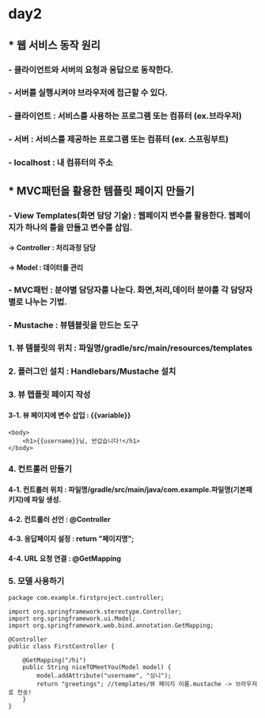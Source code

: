 # day2
## * 웹 서비스 동작 원리
### - 클라이언트와 서버의 요청과 응답으로 동작한다.
### - 서버를 실행시켜야 브라우저에 접근할 수 있다.
### - 클라이언트 : 서비스를 사용하는 프로그램 또는 컴퓨터 (ex.브라우저)
### - 서버 : 서비스를 제공하는 프로그램 또는 컴퓨터 (ex. 스프링부트)
### - localhost : 내 컴퓨터의 주소
## * MVC패턴을 활용한 템플릿 페이지 만들기
### - View Templates(화면 담당 기술) : 웹페이지 변수를 활용한다. 웹페이지가 하나의 틀을 만들고 변수를 삽입.
#### -> Controller : 처리과정 담당
#### -> Model : 데이터를 관리
### - MVC패턴 : 분야별 담당자를 나눈다. 화면,처리,데이터 분야를 각 담당자 별로 나누는 기법.
### - Mustache : 뷰템블릿을 만드는 도구
### 1. 뷰 템블릿의 위치 : 파일명/gradle/src/main/resources/templates
### 2. 플러그인 설치 : Handlebars/Mustache 설치
### 3. 뷰 텝플릿 페이지 작성
#### 3-1. 뷰 페이지에 변수 삽입 : {{variable}} 
```
<body>
    <h1>{{username}}님, 반갑습니다!</h1>
</body>
```
### 4. 컨트롤러 만들기
#### 4-1. 컨트롤러 위치 : 파일명/gradle/src/main/java/com.example.파일명(기본패키지)에 파일 생성.
#### 4-2. 컨트롤러 선언 : @Controller
#### 4-3. 응답페이지 설정 : return "페이지명";
#### 4-4. URL 요청 연결 : @GetMapping
### 5. 모델 사용하기
```
package com.example.firstproject.controller;

import org.springframework.stereotype.Controller;
import org.springframework.ui.Model;
import org.springframework.web.bind.annotation.GetMapping;

@Controller
public class FirstController {

    @GetMapping("/hi")
    public String niceTOMeetYou(Model model) {
        model.addAttribute("username", "싱니");
        return "greetings"; //templates/뷰 페이지 이름.mustache -> 브라우저로 전송!
    }
}
```
